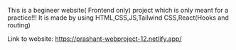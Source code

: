 This is a begineer website( Frontend only) project which is only meant for a practice!!!
It is made by using HTML,CSS,JS,Tailwind CSS,React(Hooks and routing)

Link to website: https://prashant-webproject-12.netlify.app/
